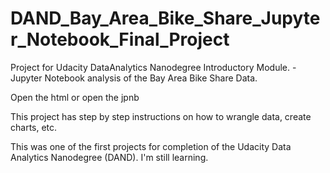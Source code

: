 # DAND_Bay_Area_Bike_Share_Jupyter_Notebook_Final_Project
Project for Udacity DataAnalytics Nanodegree Introductory Module. - Jupyter Notebook analysis of the Bay Area Bike Share Data.

Open the html
or open the jpnb

This project has step by step instructions on how to wrangle data, create charts, etc.

This was one of the first projects for completion of the Udacity Data Analytics Nanodegree (DAND).
I'm still learning.
